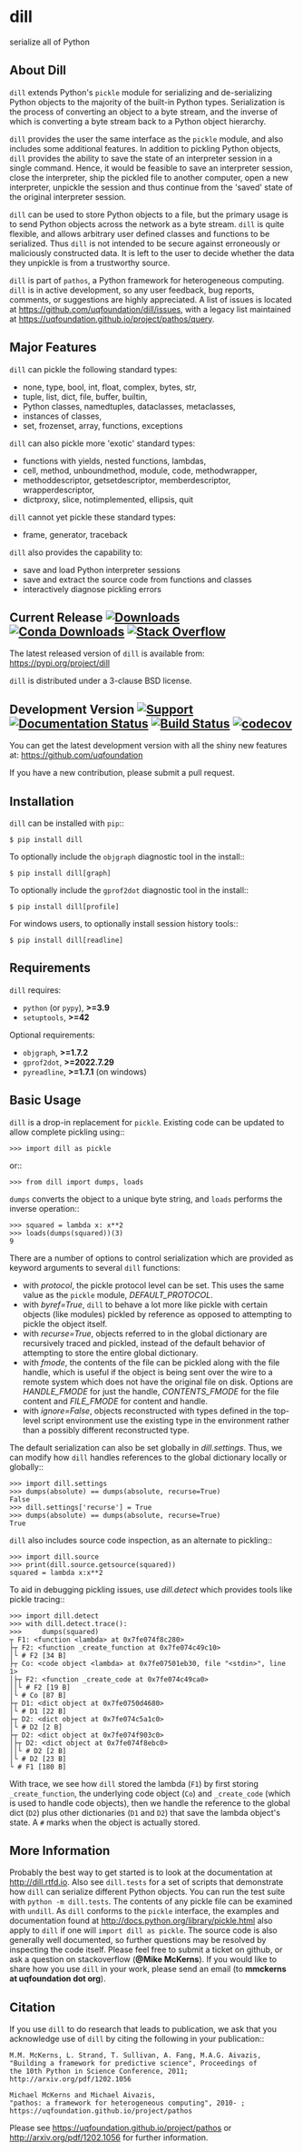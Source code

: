 dill
====
serialize all of Python

About Dill
----------
``dill`` extends Python's ``pickle`` module for serializing and de-serializing
Python objects to the majority of the built-in Python types. Serialization
is the process of converting an object to a byte stream, and the inverse
of which is converting a byte stream back to a Python object hierarchy.

``dill`` provides the user the same interface as the ``pickle`` module, and
also includes some additional features. In addition to pickling Python
objects, ``dill`` provides the ability to save the state of an interpreter
session in a single command.  Hence, it would be feasible to save an
interpreter session, close the interpreter, ship the pickled file to
another computer, open a new interpreter, unpickle the session and
thus continue from the 'saved' state of the original interpreter
session.

``dill`` can be used to store Python objects to a file, but the primary
usage is to send Python objects across the network as a byte stream.
``dill`` is quite flexible, and allows arbitrary user defined classes
and functions to be serialized.  Thus ``dill`` is not intended to be
secure against erroneously or maliciously constructed data. It is
left to the user to decide whether the data they unpickle is from
a trustworthy source.

``dill`` is part of ``pathos``, a Python framework for heterogeneous computing.
``dill`` is in active development, so any user feedback, bug reports, comments,
or suggestions are highly appreciated.  A list of issues is located at
https://github.com/uqfoundation/dill/issues, with a legacy list maintained at
https://uqfoundation.github.io/project/pathos/query.


Major Features
--------------
``dill`` can pickle the following standard types:

* none, type, bool, int, float, complex, bytes, str,
* tuple, list, dict, file, buffer, builtin,
* Python classes, namedtuples, dataclasses, metaclasses,
* instances of classes,
* set, frozenset, array, functions, exceptions

``dill`` can also pickle more 'exotic' standard types:

* functions with yields, nested functions, lambdas,
* cell, method, unboundmethod, module, code, methodwrapper,
* methoddescriptor, getsetdescriptor, memberdescriptor, wrapperdescriptor,
* dictproxy, slice, notimplemented, ellipsis, quit

``dill`` cannot yet pickle these standard types:

* frame, generator, traceback

``dill`` also provides the capability to:

* save and load Python interpreter sessions
* save and extract the source code from functions and classes
* interactively diagnose pickling errors


Current Release
[![Downloads](https://static.pepy.tech/personalized-badge/dill?period=total&units=international_system&left_color=grey&right_color=blue&left_text=pypi%20downloads)](https://pepy.tech/project/dill)
[![Conda Downloads](https://img.shields.io/conda/dn/conda-forge/dill?color=blue&label=conda%20downloads)](https://anaconda.org/conda-forge/dill)
[![Stack Overflow](https://img.shields.io/badge/stackoverflow-get%20help-black.svg)](https://stackoverflow.com/questions/tagged/dill)
---------------
The latest released version of ``dill`` is available from:
    https://pypi.org/project/dill

``dill`` is distributed under a 3-clause BSD license.


Development Version
[![Support](https://img.shields.io/badge/support-the%20UQ%20Foundation-purple.svg?style=flat&colorA=grey&colorB=purple)](http://www.uqfoundation.org/pages/donate.html)
[![Documentation Status](https://readthedocs.org/projects/dill/badge/?version=latest)](https://dill.readthedocs.io/en/latest/?badge=latest)
[![Build Status](https://app.travis-ci.com/uqfoundation/dill.svg?label=build&logo=travis&branch=master)](https://app.travis-ci.com/github/uqfoundation/dill)
[![codecov](https://codecov.io/gh/uqfoundation/dill/branch/master/graph/badge.svg)](https://codecov.io/gh/uqfoundation/dill)
-------------------
You can get the latest development version with all the shiny new features at:
    https://github.com/uqfoundation

If you have a new contribution, please submit a pull request.


Installation
------------
``dill`` can be installed with ``pip``::

    $ pip install dill

To optionally include the ``objgraph`` diagnostic tool in the install::

    $ pip install dill[graph]

To optionally include the ``gprof2dot`` diagnostic tool in the install::

    $ pip install dill[profile]

For windows users, to optionally install session history tools::

    $ pip install dill[readline]


Requirements
------------
``dill`` requires:

* ``python`` (or ``pypy``), **>=3.9**
* ``setuptools``, **>=42**

Optional requirements:

* ``objgraph``, **>=1.7.2**
* ``gprof2dot``, **>=2022.7.29**
* ``pyreadline``, **>=1.7.1** (on windows)


Basic Usage
-----------
``dill`` is a drop-in replacement for ``pickle``. Existing code can be
updated to allow complete pickling using::

    >>> import dill as pickle

or::

    >>> from dill import dumps, loads

``dumps`` converts the object to a unique byte string, and ``loads`` performs
the inverse operation::

    >>> squared = lambda x: x**2
    >>> loads(dumps(squared))(3)
    9

There are a number of options to control serialization which are provided
as keyword arguments to several ``dill`` functions:

* with *protocol*, the pickle protocol level can be set. This uses the
  same value as the ``pickle`` module, *DEFAULT_PROTOCOL*.
* with *byref=True*, ``dill`` to behave a lot more like pickle with
  certain objects (like modules) pickled by reference as opposed to
  attempting to pickle the object itself.
* with *recurse=True*, objects referred to in the global dictionary are
  recursively traced and pickled, instead of the default behavior of
  attempting to store the entire global dictionary.
* with *fmode*, the contents of the file can be pickled along with the file
  handle, which is useful if the object is being sent over the wire to a
  remote system which does not have the original file on disk. Options are
  *HANDLE_FMODE* for just the handle, *CONTENTS_FMODE* for the file content
  and *FILE_FMODE* for content and handle.
* with *ignore=False*, objects reconstructed with types defined in the
  top-level script environment use the existing type in the environment
  rather than a possibly different reconstructed type.

The default serialization can also be set globally in *dill.settings*.
Thus, we can modify how ``dill`` handles references to the global dictionary
locally or globally::

    >>> import dill.settings
    >>> dumps(absolute) == dumps(absolute, recurse=True)
    False
    >>> dill.settings['recurse'] = True
    >>> dumps(absolute) == dumps(absolute, recurse=True)
    True

``dill`` also includes source code inspection, as an alternate to pickling::

    >>> import dill.source
    >>> print(dill.source.getsource(squared))
    squared = lambda x:x**2

To aid in debugging pickling issues, use *dill.detect* which provides
tools like pickle tracing::

    >>> import dill.detect
    >>> with dill.detect.trace():
    >>>     dumps(squared)
    ┬ F1: <function <lambda> at 0x7fe074f8c280>
    ├┬ F2: <function _create_function at 0x7fe074c49c10>
    │└ # F2 [34 B]
    ├┬ Co: <code object <lambda> at 0x7fe07501eb30, file "<stdin>", line 1>
    │├┬ F2: <function _create_code at 0x7fe074c49ca0>
    ││└ # F2 [19 B]
    │└ # Co [87 B]
    ├┬ D1: <dict object at 0x7fe0750d4680>
    │└ # D1 [22 B]
    ├┬ D2: <dict object at 0x7fe074c5a1c0>
    │└ # D2 [2 B]
    ├┬ D2: <dict object at 0x7fe074f903c0>
    │├┬ D2: <dict object at 0x7fe074f8ebc0>
    ││└ # D2 [2 B]
    │└ # D2 [23 B]
    └ # F1 [180 B]

With trace, we see how ``dill`` stored the lambda (``F1``) by first storing
``_create_function``, the underlying code object (``Co``) and ``_create_code``
(which is used to handle code objects), then we handle the reference to
the global dict (``D2``) plus other dictionaries (``D1`` and ``D2``) that
save the lambda object's state. A ``#`` marks when the object is actually stored.


More Information
----------------
Probably the best way to get started is to look at the documentation at
http://dill.rtfd.io. Also see ``dill.tests`` for a set of scripts that
demonstrate how ``dill`` can serialize different Python objects. You can
run the test suite with ``python -m dill.tests``. The contents of any
pickle file can be examined with ``undill``.  As ``dill`` conforms to
the ``pickle`` interface, the examples and documentation found at
http://docs.python.org/library/pickle.html also apply to ``dill``
if one will ``import dill as pickle``. The source code is also generally
well documented, so further questions may be resolved by inspecting the
code itself. Please feel free to submit a ticket on github, or ask a
question on stackoverflow (**@Mike McKerns**).
If you would like to share how you use ``dill`` in your work, please send
an email (to **mmckerns at uqfoundation dot org**).


Citation
--------
If you use ``dill`` to do research that leads to publication, we ask that you
acknowledge use of ``dill`` by citing the following in your publication::

    M.M. McKerns, L. Strand, T. Sullivan, A. Fang, M.A.G. Aivazis,
    "Building a framework for predictive science", Proceedings of
    the 10th Python in Science Conference, 2011;
    http://arxiv.org/pdf/1202.1056

    Michael McKerns and Michael Aivazis,
    "pathos: a framework for heterogeneous computing", 2010- ;
    https://uqfoundation.github.io/project/pathos

Please see https://uqfoundation.github.io/project/pathos or
http://arxiv.org/pdf/1202.1056 for further information.

